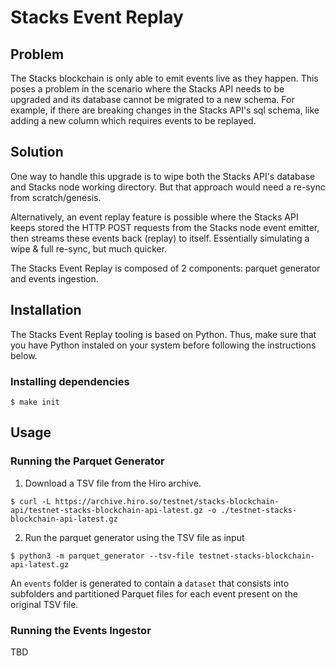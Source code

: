 # Stacks Event Replay

## Problem

The Stacks blockchain is only able to emit events live as they happen. This poses a problem in the scenario where the Stacks API needs to be upgraded and its database cannot be migrated to a new schema. For example, if there are breaking changes in the Stacks API's sql schema, like adding a new column which requires events to be replayed.

## Solution

One way to handle this upgrade is to wipe both the Stacks API's database and Stacks node working directory. But that approach would need a re-sync from scratch/genesis.

Alternatively, an event replay feature is possible where the Stacks API keeps stored the HTTP POST requests from the Stacks node event emitter, then streams these events back (replay) to itself. Essentially simulating a wipe & full re-sync, but much quicker.

The Stacks Event Replay is composed of 2 components: parquet generator and events ingestion.

## Installation

The Stacks Event Replay tooling is based on Python. Thus, make sure that you have Python instaled on your system before following the instructions below.

### Installing dependencies

```shell
$ make init
```

## Usage

### Running the Parquet Generator

1. Download a TSV file from the Hiro archive.

```shell
$ curl -L https://archive.hiro.so/testnet/stacks-blockchain-api/testnet-stacks-blockchain-api-latest.gz -o ./testnet-stacks-blockchain-api-latest.gz
```

2. Run the parquet generator using the TSV file as input

```shell
$ python3 -m parquet_generator --tsv-file testnet-stacks-blockchain-api-latest.gz
```

An `events` folder is generated to contain a `dataset` that consists into subfolders and partitioned Parquet files for each event present on the original TSV file.

### Running the Events Ingestor

TBD
